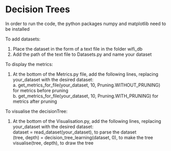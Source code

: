 # Decision Trees

In order to run the code, the python packages numpy and matplotlib need to be installed

To add datasets:
 1. Place the dataset in the form of a text file in the folder wifi_db
 2. Add the path of the text file to Datasets.py and name your dataset

To display the metrics:
 1. At the bottom of the Metrics.py file, add the following lines, replacing your_dataset with the desired dataset:\
   a. get_metrics_for_file(your_dataset, 10, Pruning.WITHOUT_PRUNING) for metrics before pruning\
   b. get_metrics_for_file(your_dataset, 10, Pruning.WITH_PRUNING) for metrics after pruning

To visualise the decisionTree:
 1. At the bottom of the Visualisation.py, add the following lines, replacing your_dataset with the desired dataset:\
 dataset = read_dataset(your_dataset), to parse the dataset\
 (tree, depth) = decision_tree_learning(dataset, 0), to make the tree\
 visualise(tree, depth), to draw the tree
